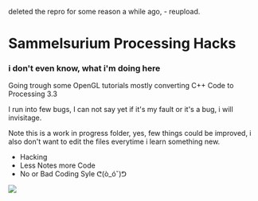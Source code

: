  deleted the repro for some reason a while ago, - reupload.


# Sammelsurium Processing Hacks
### i don't even know, what i'm doing here

Going trough some OpenGL tutorials mostly converting C++ Code to Processing 3.3

I run into few bugs, I can not say yet if it's my fault or it's a bug, i will invisitage.

Note this is a work in progress folder, yes, few things could be improved, i also don't want to edit the files everytime i learn something new. 

+ Hacking   
+ Less Notes more Code
+ No or Bad Coding Syle ᕦ(ò_óˇ)ᕤ   

![](http://i.imgur.com/wZTZmrt.png)
